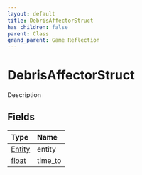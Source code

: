 ```yaml
---
layout: default
title: DebrisAffectorStruct
has_children: false
parent: Class
grand_parent: Game Reflection
---
```

# DebrisAffectorStruct
Description 

## Fields

| Type | Name |
|:----------|:--------------|
| [Entity](/riftbreaker-wiki/docs/game-reflection/classes/entity/) | entity |
| [float](/riftbreaker-wiki/docs/game-reflection/components/float/) | time_to |

